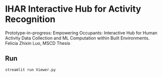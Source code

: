 # IHAR Interactive Hub for Activity Recognition
Prototype-in-progress: Empowering Occupants: Interactive Hub for Human Activity Data Collection and ML Computation within Built Environments.  
Felicia Zhixin Luo, MSCD Thesis


## Run
```
streamlit run Viewer.py
```
